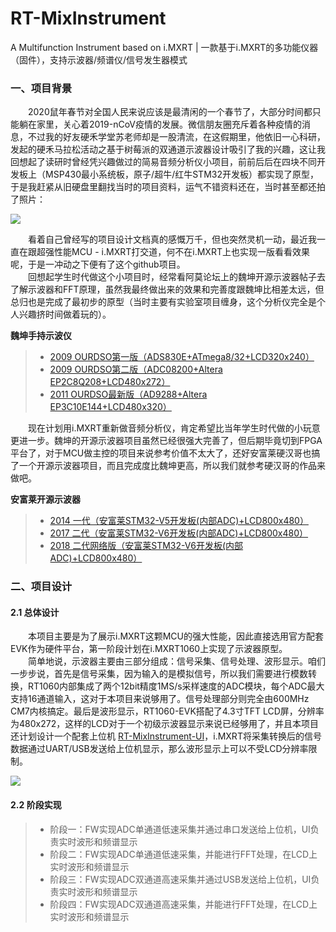 # RT-MixInstrument
A Multifunction Instrument based on i.MXRT | 一款基于i.MXRT的多功能仪器（固件），支持示波器/频谱仪/信号发生器模式

### 一、项目背景
　　2020鼠年春节对全国人民来说应该是最清闲的一个春节了，大部分时间都只能躺在家里，关心着2019-nCoV疫情的发展。微信朋友圈充斥着各种疫情的消息，不过我的好友硬禾学堂苏老师却是一股清流，在这假期里，他依旧一心科研，发起的硬禾马拉松活动之基于树莓派的双通道示波器设计吸引了我的兴趣，这让我回想起了读研时曾经凭兴趣做过的简易音频分析仪小项目，前前后后在四块不同开发板上（MSP430最小系统板，原子/超牛/红牛STM32开发板）都实现了原型，于是我赶紧从旧硬盘里翻找当时的项目资料，运气不错资料还在，当时甚至都还拍了照片：  

<img src="http://henjay724.com/image/github/RT-MixInstrument-dso0123.jpg" style="zoom:100%" />  

　　看着自己曾经写的项目设计文档真的感慨万千，但也突然灵机一动，最近我一直在跟超强性能MCU - i.MXRT打交道，何不在i.MXRT上也实现一版看看效果呢，于是一冲动之下便有了这个github项目。  
　　回想起学生时代做这个小项目时，经常看阿莫论坛上的魏坤开源示波器帖子去了解示波器和FFT原理，虽然我最终做出来的效果和完善度跟魏坤比相差太远，但总归也是完成了最初步的原型（当时主要有实验室项目缠身，这个分析仪完全是个人兴趣挤时间做着玩的）。  

**魏坤手持示波仪**
> * [2009 OURDSO第一版（ADS830E+ATmega8/32+LCD320x240）](https://www.amobbs.com/thread-2228838-1-1.html)  
> * [2009 OURDSO第二版（ADC08200+Altera EP2C8Q208+LCD480x272）](https://www.amobbs.com/thread-3613209-1-1.html)  
> * [2011 OURDSO最新版（AD9288+Altera EP3C10E144+LCD480x320）](https://www.amobbs.com/thread-4807710-1-1.html)  

　　现在计划用i.MXRT重新做音频分析仪，肯定希望比当年学生时代做的小玩意更进一步。魏坤的开源示波器项目虽然已经很强大完善了，但后期毕竟切到FPGA平台了，对于MCU做主控的项目来说参考价值不太大了，还好安富莱硬汉哥也搞了一个开源示波器项目，而且完成度比魏坤更高，所以我们就参考硬汉哥的作品来做吧。  

**安富莱开源示波器**
> * [2014 一代（安富莱STM32-V5开发板(内部ADC)+LCD800x480）](http://www.armbbs.cn/forum.php?mod=viewthread&tid=3886&extra=page%3D1)  
> * [2017 二代（安富莱STM32-V6开发板(内部ADC)+LCD800x480）](http://www.armbbs.cn/forum.php?mod=viewthread&tid=45785&extra=page%3D1)  
> * [2018 二代网络版（安富莱STM32-V6开发板(内部ADC)+LCD800x480）](http://www.armbbs.cn/forum.php?mod=viewthread&tid=89526)  

### 二、项目设计
#### 2.1 总体设计
　　本项目主要是为了展示i.MXRT这颗MCU的强大性能，因此直接选用官方配套EVK作为硬件平台，第一阶段计划在i.MXRT1060上实现了示波器原型。  
　　简单地说，示波器主要由三部分组成：信号采集、信号处理、波形显示。咱们一步步说，首先是信号采集，因为输入的是模拟信号，所以我们需要进行模数转换，RT1060内部集成了两个12bit精度1MS/s采样速度的ADC模块，每个ADC最大支持16通道输入，这对于本项目来说够用了。信号处理部分则完全由600MHz CM7内核搞定。最后是波形显示，RT1060-EVK搭配了4.3寸TFT LCD屏，分辨率为480x272，这样的LCD对于一个初级示波器显示来说已经够用了，并且本项目还计划设计一个配套上位机 [RT-MixInstrument-UI](https://github.com/JayHeng/RT-MixInstrument-UI)，i.MXRT将采集转换后的信号数据通过UART/USB发送给上位机显示，那么波形显示上可以不受LCD分辨率限制。  

<img src="http://henjay724.com/image/github/RT-MixInstrument_BlockDiagram_v0.1.JPG" style="zoom:100%" />  

#### 2.2 阶段实现

> * 阶段一：FW实现ADC单通道低速采集并通过串口发送给上位机，UI负责实时波形和频谱显示  
> * 阶段二：FW实现ADC单通道低速采集，并能进行FFT处理，在LCD上实时波形和频谱显示  
> * 阶段三：FW实现ADC双通道高速采集并通过USB发送给上位机，UI负责实时波形和频谱显示  
> * 阶段四：FW实现ADC双通道高速采集，并能进行FFT处理，在LCD上实时波形和频谱显示  


